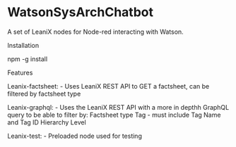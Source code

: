 ﻿# WatsonSysArchChatbot

A set of LeaniX nodes for Node-red interacting with Watson.

Installation

npm -g install

Features

Leanix-factsheet:
    - Uses LeaniX REST API to GET a factsheet, can be filtered by factsheet type

Leanix-graphql:
    - Uses the LeaniX REST API with a more in depthh GraphQL query to be able to filter by:
        Factsheet type
        Tag - must include Tag Name and Tag ID
        Hierarchy Level

Leanix-test:
    - Preloaded node used for testing
        
